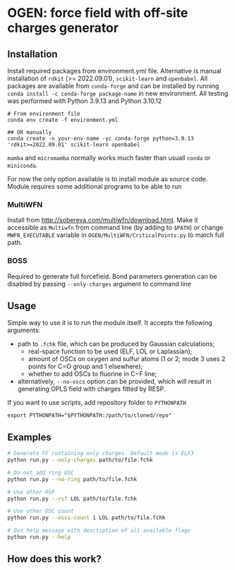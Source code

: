 # OGEN: force field with off-site charges generator

## Installation

Install required packages from environment.yml file.
Alternative is manual installation of `rdkit` (>= 2022.09.01), `scikit-learn` and `openbabel`. All packages are available from `conda-forge` and can be installed by running `conda install -c conda-forge package-name` in new environment. All testing was performed with Python 3.9.13 and Python 3.10.12

```
# From environment file
conda env create -f environment.yml

## OR manually
conda create -n your-env-name -yc conda-forge python=3.9.13 'rdkit>=2022.09.01' scikit-learn openbabel
```

`mamba` and `micromamba` normally works much faster than usuall `conda` or `miniconda`.

For now the only option available is to install module as source code. Module requires some additional programs to be able to run

### MultiWFN

Install from http://sobereva.com/multiwfn/download.html.
Make it accessible as `Multiwfn` from command line (by adding to `$PATH`)
or change `MWFN_EXECUTABLE` variable in `OGEN/MultiWFN/CriticalPoints.py` to match full path.

### BOSS

Required to generate full forcefield.
Bond parameters generation can be disabled by passing `--only-charges` argument to command line

## Usage

Simple way to use it is to run the module itself. It accepts the following arguments:

* path to `.fchk` file, which can be produced by Gaussian calculations;
  * real-space function to be used (ELF, LOL or Laplassian);
  * amount of OSCs on oxygen and sulfur atoms (1 or 2; mode 3 uses 2 points for C=O group and 1 elsewhere);
  * whether to add OSCs to fluorine in C−F line;
* alternatively, `--no-oscs` option can be provided, which will result in generating OPLS field with charges fitted by RESP.

If you want to use scripts, add repository folder to `PYTHONPATH`

```
export PYTHONPATH="$PYTHONPATH:/path/to/cloned/repo"
```

## Examples

```bash
# Generate FF containing only charges. Default mode is ELF3
python run.py --only-charges path/to/file.fchk

# Do not add ring OSC
python run.py --no-ring path/to/file.fchk

# Use other RSF
python run.py --rsf LOL path/to/file.fchk

# Use other OSC count
python run.py --oscs-count 1 LOL path/to/file.fchk

# Get help message with desctiption of all available flags
python run.py --help
```

## How does this work?